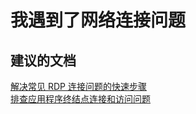 <properties 
    pageTitle="我遇到了网络连接问题"
    description="我遇到了网络连接问题"
    service="microsoft.classiccompute"
    resource="virtualmachines"
    authors="kasparks"
    displayOrder="9"
    selfHelpType="resource"
    supportTopicIds=""
    resourceTags="windows, linux"   
    productPesIds=""
    cloudEnvironments="public" 
/>
    

# 我遇到了网络连接问题


## **建议的文档**
[解决常见 RDP 连接问题的快速步骤 ](https://azure.microsoft.com/en-us/documentation/articles/virtual-machines-windows-troubleshoot-rdp-connection/#common-rdp-errors) <br>
[排查应用程序终结点连接和访问问题](https://azure.microsoft.com/en-us/documentation/articles/virtual-machines-linux-troubleshoot-app-connection/)
 


<!--HONumber=Jun16_HO4-->


